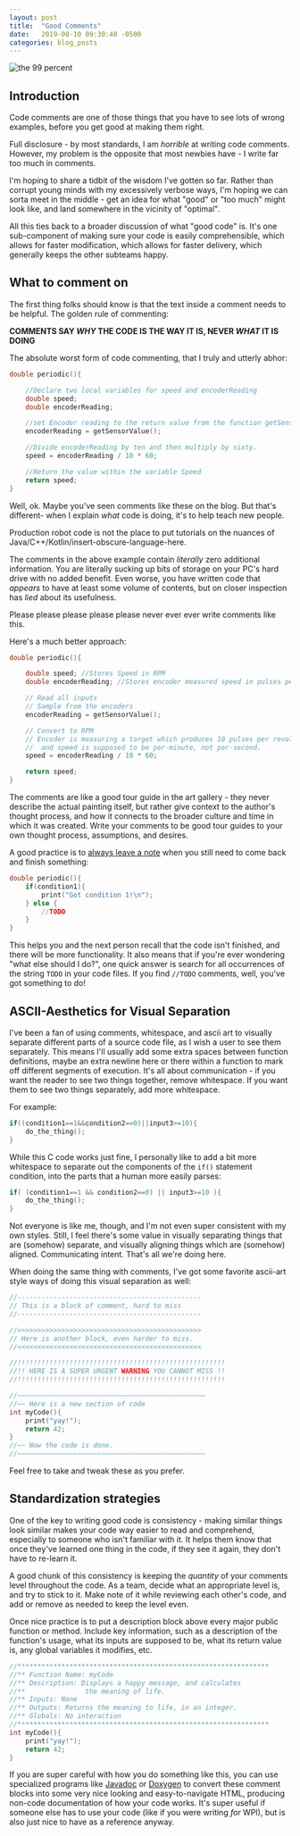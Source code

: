 ```yaml
---
layout: post
title:  "Good Comments"
date:   2019-08-10 09:30:40 -0500
categories: blog_posts
---
```


![the 99 percent](https://i.redd.it/fqq6ummu09431.png)

## Introduction

Code comments are one of those things that you have to see lots of wrong examples, before you get good at making them right.

Full disclosure - by most standards, I am _horrible_ at writing code comments. However, my problem is the opposite that most newbies have - I write far too much in comments. 

I'm hoping to share a tidbit of the wisdom I've gotten so far. Rather than corrupt young minds with my excessively verbose ways, I'm hoping we can sorta meet in the middle - get an idea for what "good" or "too much" might look like, and land somewhere in the vicinity of "optimal".

All this ties back to a broader discussion of what "good code" is. It's one sub-component of making sure your code is easily comprehensible, which allows for faster modification, which allows for faster delivery, which generally keeps the other subteams happy.

## What to comment on

The first thing folks should know is that the text inside a comment needs to be helpful. The golden rule of commenting:

**COMMENTS SAY _WHY_ THE CODE IS THE WAY IT IS, NEVER _WHAT_ IT IS DOING**

The absolute worst form of code commenting, that I truly and utterly abhor:

```c
double periodic(){

    //Declare two local variables for speed and encoderReading
    double speed;
    double encoderReading;

    //set Encoder reading to the return value from the function getSensorValue()
    encoderReading = getSensorValue();

    //Divide encoderReading by ten and then multiply by sixty.
    speed = encoderReading / 10 * 60;

    //Return the value within the variable Speed
    return speed;
}
```

Well, ok. Maybe you've seen comments like these on the blog. But that's different- when I explain _what_ code is doing, it's to help teach new people.

Production robot code is not the place to put tutorials on the nuances of Java/C++/Kotlin/insert-obscure-language-here. 

The comments in the above example contain _literally_ zero additional information. You are literally sucking up bits of storage on your PC's hard drive with no added benefit. Even worse, you have written code that _appears_ to have at least some volume of contents, but on closer inspection has _lied_ about its usefulness. 

Please please please please please never ever ever write comments like this.

Here's a much better approach:
```c
double periodic(){

    double speed; //Stores Speed in RPM
    double encoderReading; //Stores encoder measured speed in pulses per second

    // Read all inputs
    // Sample from the encoders
    encoderReading = getSensorValue();

    // Convert to RPM
    // Encoder is measuring a target which produces 10 pulses per revolution
    //  and speed is supposed to be per-minute, not per-second.
    speed = encoderReading / 10 * 60;

    return speed;
}
```

The comments are like a good tour guide in the art gallery - they never describe the actual painting itself, but rather give context to the author's thought process, and how it connects to the broader culture and time in which it was created. Write your comments to be good tour guides to your own thought process, assumptions, and desires.

A good practice is to [always leave a note](https://www.youtube.com/watch?v=eNZsWIzEhP4) when you still need to come back and finish something:

```c
double periodic(){
    if(condition1){
        print("Got condition 1!\n");
    } else {
        //TODO
    }
}
```

This helps you and the next person recall that the code isn't finished, and there will be more functionality. It also means that if you're ever wondering "what else should I do?", one quick answer is search for all occurrences of the string `TODO` in your code files. If you find `//TODO` comments, well, you've got something to do!

## ASCII-Aesthetics for Visual Separation

I've been a fan of using comments, whitespace, and ascii art to visually separate different parts of a source code file, as I wish a user to see them separately. This means I'll usually add some extra spaces between function definitions, maybe an extra newline here or there within a function to mark off different segments of execution.  It's all about communication - if you want the reader to see two things together, remove whitespace. If you want them to see two things separately, add more whitespace.

For example:

```c
if((condition1==1&&condition2==0)||input3>=10){
    do_the_thing();
}
```

While this C code works just fine, I personally like to add a bit more whitespace to separate out the components of the `if()` statement condition, into the parts that a human more easily parses:

```c
if( (condition1==1 && condition2==0) || input3>=10 ){
    do_the_thing();
}
```

Not everyone is like me, though, and I'm not even super consistent with my own styles. Still, I feel there's some value in visually separating things that are (somehow) separate, and visually aligning things which are (somehow) aligned. Communicating intent. That's all we're doing here.

When doing the same thing with comments, I've got some favorite ascii-art style ways of doing this visual separation as well:

```c
//----------------------------------------------
// This is a block of comment, hard to miss
//----------------------------------------------

//>>>>>>>>>>>>>>>>>>>>>>>>>>>>>>>>>>>>>>>>>>>>>>
// Here is another block, even harder to miss.
//<<<<<<<<<<<<<<<<<<<<<<<<<<<<<<<<<<<<<<<<<<<<<<

//!!!!!!!!!!!!!!!!!!!!!!!!!!!!!!!!!!!!!!!!!!!!!!!!!!!!
//!! HERE IS A SUPER URGENT WARNING YOU CANNOT MISS !!
//!!!!!!!!!!!!!!!!!!!!!!!!!!!!!!!!!!!!!!!!!!!!!!!!!!!!

//~~~~~~~~~~~~~~~~~~~~~~~~~~~~~~~~~~~~~~~~~~~~~~~
//~~ Here is a new section of code
int myCode(){
    print("yay!");
    return 42;
}
//~~ Now the code is done.
//~~~~~~~~~~~~~~~~~~~~~~~~~~~~~~~~~~~~~~~~~~~~~~~
```

Feel free to take and tweak these as you prefer. 

## Standardization strategies

One of the key to writing good code is consistency - making similar things look similar makes your code way easier to read and comprehend, especially to someone who isn't familiar with it. It helps them know that once they've learned one thing in the code, if they see it again, they don't have to re-learn it. 

A good chunk of this consistency is keeping the _quantity_ of your comments level throughout the code. As a team, decide what an appropriate level is, and try to stick to it. Make note of it while reviewing each other's code, and add or remove as needed to keep the level even.

Once nice practice is to put a description block above every major public function or method. Include key information, such as a description of the function's usage, what its inputs are supposed to be, what its return value is, any global variables it modifies, etc.

```c
//***************************************************************
//** Function Name: myCode
//** Description: Displays a happy message, and calculates
//**               the meaning of life.
//** Inputs: None
//** Outputs: Returns the meaning to life, in an integer.
//** Globals: No interaction
//***************************************************************
int myCode(){
    print("yay!");
    return 42;
}
```

If you are super careful with how you do something like this, you can use specialized programs like [Javadoc](https://en.wikipedia.org/wiki/Javadoc) or [Doxygen](https://en.wikipedia.org/wiki/Doxygen) to convert these comment blocks into some very nice looking and easy-to-navigate HTML, producing non-code documentation of how your code works. It's super useful if someone else has to use your code (like if you were writing _for_ WPI), but is also just nice to have as a reference anyway.

